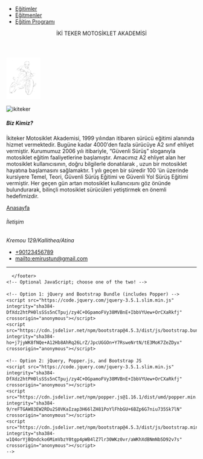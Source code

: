 <!doctype html>
<html lang="tr">
  <head>
    <meta charset="utf-8">
    <meta name="viewport" content="width=device-width, initial-scale=1, shrink-to-fit=no">
    <link rel="stylesheet" href="https://cdn.jsdelivr.net/npm/bootstrap@4.5.3/dist/css/bootstrap.min.css" integrity="sha384-TX8t27EcRE3e/ihU7zmQxVncDAy5uIKz4rEkgIXeMed4M0jlfIDPvg6uqKI2xXr2" crossorigin="anonymous">
    <link rel="stylesheet" href="style.css">
    <title>ikiteker_ANASAYFA</title>
    <link rel="preconnect" href="https://fonts.googleapis.com">
    <link rel="preconnect" href="https://fonts.gstatic.com" crossorigin>
    <link href="https://fonts.googleapis.com/css2?family=Architects+Daughter&family=Inter:wght@400;500;600;700;800&display=swap" rel="stylesheet"> </head>
  <body>
    <div id="top-navigation" style="position: static;">
      <div class="container-fluid" style="margin-top: 0px;">
          <div class="row justify-content-start">
            <div class="col-sm">
              <nav class="main-menu float-left">
                <ul class="top-menu d-flex flex-row navigation top-menu justify-content-start list-unstyled ">
                        <li class="menu-item order-first"><a href="Trainings.html">Eğitimler </a></li>
                        <li class="menu-item"><a href="Trainers.html">Eğitmenler</a></li>
                        <li class="menu-item order-last"><a href="Trainings.html">Eğitim Programı</a></li>
                </ul>
              </nav>
            </div>
            <div class="col-sm d-flex flex-row justify-content-center">
              <header class="text-center" style="width:100%">İKİ TEKER MOTOSİKLET AKADEMİSİ</header>
            </div>
            <div class="col-sm">
              <img class="mx-auto float-none d-none d-flex flex-row"  src="img/moto-removebg-preview.png" style="padding-bottom: 15px; width: 90px;" alt="motosiklet">
            </div>
          </div>
        </div>
    </div>
    <section>
       <div class="container">
        <div class="row">
          <div class="card" style="padding: 5px text allignment;">
          <img src="https://cdn.bucketlist.com.tr/upload/product/351e1b495692bff41609177d247588af.jpg" class="card-img-top" alt="ikiteker">
          <div class="card-body">
          <h5 class="card-title">Biz Kimiz?</h5>
          <p class="card-text">İkiteker Motosiklet Akademisi, 1999 yılından itibaren sürücü eğitimi alanında hizmet vermektedir. Bugüne kadar 4000′den fazla sürücüye A2 sınıf ehliyet vermiştir. Kurumumuz 2006 yılı itibariyle, “Güvenli Sürüş” sloganıyla motosiklet eğitim faaliyetlerine başlamıştır. Amacımız A2 ehliyet alan her motosiklet kullanıcısının, doğru bilgilerle donatılarak , uzun bir motosiklet hayatına başlamasını sağlamaktır. 1 yılı geçen bir süredir 100 ‘ün üzerinde kursiyere Temel, Teori, Güvenli Sürüş Eğitimi ve Güvenli Yol Sürüş Eğitimi vermiştir. Her geçen gün artan motosiklet kullanıcısını göz önünde bulundurarak, bilinçli motosiklet sürücüleri yetiştirmek en önemli hedefimizdir.</p>
          <a href="index.html" class="btn btn-primary">Anasayfa</a>
         </div>
        </div>
        </div>
       </div>
    </section>
      <footer>
        <div class="container-fluid background-color: rgb(42, 59, 77);">
          <div class="row">
            <div class="col-md-8 offset-md-2">  
            <article>
                <h6>İletişim</h6>
                <address>
                Kremou 129/Kallithea/Atina
                </address>
                <ul class="text-center list-unstyled">
                    <li><a href="Tel:+90123456789">+90123456789</a></li>
                    <li><a href="mailto:emirustun@gmail.com">mailto:emirustun@gmail.com</a></li>
                </ul>
                <hr>
            </article>
            </div>
          </div>
        </div>
    
      </footer>
    <!-- Optional JavaScript; choose one of the two! -->

    <!-- Option 1: jQuery and Bootstrap Bundle (includes Popper) -->
    <script src="https://code.jquery.com/jquery-3.5.1.slim.min.js" integrity="sha384-DfXdz2htPH0lsSSs5nCTpuj/zy4C+OGpamoFVy38MVBnE+IbbVYUew+OrCXaRkfj" crossorigin="anonymous"></script>
    <script src="https://cdn.jsdelivr.net/npm/bootstrap@4.5.3/dist/js/bootstrap.bundle.min.js" integrity="sha384-ho+j7jyWK8fNQe+A12Hb8AhRq26LrZ/JpcUGGOn+Y7RsweNrtN/tE3MoK7ZeZDyx" crossorigin="anonymous"></script>

    <!-- Option 2: jQuery, Popper.js, and Bootstrap JS
    <script src="https://code.jquery.com/jquery-3.5.1.slim.min.js" integrity="sha384-DfXdz2htPH0lsSSs5nCTpuj/zy4C+OGpamoFVy38MVBnE+IbbVYUew+OrCXaRkfj" crossorigin="anonymous"></script>
    <script src="https://cdn.jsdelivr.net/npm/popper.js@1.16.1/dist/umd/popper.min.js" integrity="sha384-9/reFTGAW83EW2RDu2S0VKaIzap3H66lZH81PoYlFhbGU+6BZp6G7niu735Sk7lN" crossorigin="anonymous"></script>
    <script src="https://cdn.jsdelivr.net/npm/bootstrap@4.5.3/dist/js/bootstrap.min.js" integrity="sha384-w1Q4orYjBQndcko6MimVbzY0tgp4pWB4lZ7lr30WKz0vr/aWKhXdBNmNb5D92v7s" crossorigin="anonymous"></script>
    -->
  </body>
</html>